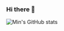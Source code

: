 ### Hi there 👋

![Min's GitHub stats](https://github-readme-stats.vercel.app/api?username=miin-nii&theme=dark&show_icons=true)
